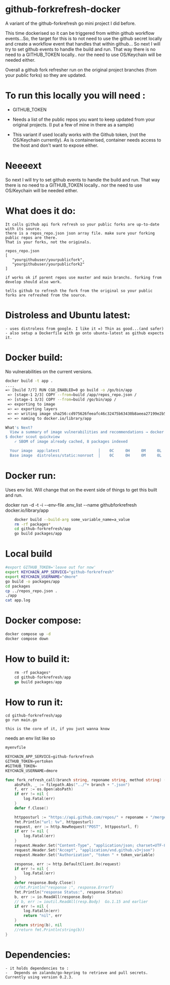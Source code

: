 
github-forkrefresh-docker
=========================

A variant of the github-forkrefresh go mini project I did before. 

This time dockerised so it can be triggered from within github workflow events...So, the target for this is to not need to use the github secret locally and create a workflow event that handles that within github... So next I will try to set github events to handle the build and run. That way there is no need to a GITHUB_TOKEN locally.. nor the need to use OS/Keychain will be needed either.

Overall a github fork refresher run on the original project branches (from your public forks) so they are updated. 

To run this locally you will need :
====================================
- GITHUB_TOKEN
- Needs a list of the public repos you want to keep updated from your original projects. (I put a few of mine in there as a sample)

- This variant if used locally works with the Github token, (not the OS/Keychain currently). As is containerised, container needs 
access to the host and don't want to expose either. 

Neeeext
=======
So next I will try to set github events to handle the build and run. That way there is no need to a GITHUB_TOKEN locally.. nor the need to use OS/Keychain will be needed either.

What does it do:
===============

    It calls github api fork refresh so your public forks are up-to-date with its source.
    there is a repos_repo.json json array file. make sure your forking public repos are there.
    That is your forks, not the originals.

    repos_repo.json
    [
       "yourgithubuser/yourpublicfork",
       "yourgithubuser/yourpublicfork2"
    ]

    if works ok if parent repos use master and main branchs. forking from develop should also work. 

    tells github to refresh the fork from the original so your public forks are refreshed from the source.


Distroless and Ubuntu latest:
==============================

    - uses distroless from google. I like it =) Thin as good...(and safer)
    - also setup a Dockerfile with go onto ubuntu-latest as github expects it.


Docker build:
============

No vulnerabilities on the current versions.

```bash
docker build -t app .
....
=> [build 7/7] RUN CGO_ENABLED=0 go build -o /go/bin/app                                                                        11.5s 
 => [stage-1 2/3] COPY --from=build /app/repos_repo.json /                                                                        0.1s 
 => [stage-1 3/3] COPY --from=build /go/bin/app /                                                                                 0.1s 
 => exporting to image                                                                                                            0.1s 
 => => exporting layers                                                                                                           0.1s 
 => => writing image sha256:cd975626feeafc46c32475b63430b8aeea27199e2b532f76ea955164b26c2331                                      0.0s 
 => => naming to docker.io/library/app                                                                                            0.0s

What's Next?
  View a summary of image vulnerabilities and recommendations → docker scout quickview
$ docker scout quickview
    ✓ SBOM of image already cached, 8 packages indexed

  Your image  app:latest                 │    0C     0H     0M     0L   
  Base image  distroless/static:nonroot  │    0C     0H     0M     0L   

```
Docker run:
==========

Uses env list. Will change that on the event side of things to get this built and run.

docker run -d -t -i --env-file .env_list --name githubforkrefresh docker.io/library/app

```bash
    docker build --build-arg some_variable_name=a_value
    rm -rf packages*
    cd github-forkrefresh/app
    go build packages/app
```
Local build
============

```bash
#export GITHUB_TOKEN='leave out for now'
export KEYCHAIN_APP_SERVICE="github-forkrefresh"
export KEYCHAIN_USERNAME="dmore"
go build -o packages/app
cd packages 
cp ../repos_repo.json .
./app
cat app.log
```

Docker compose: 
===============
```bash
docker compose up -d
docker compose down
```

How to build it:
================
```go
    rm -rf packages*
    cd github-forkrefresh/app
    go build packages/app
```
How to run it:
==============
    cd github-forkrefresh/app
    go run main.go

    this is the core of it, if you just wanna know

needs an env list like so

```go
myenvfile

KEYCHAIN_APP_SERVICE=github-forkrefresh
GITHUB_TOKEN=yertoken
#GITHUB_TOKEN=
KEYCHAIN_USERNAME=dmore
```

```go
func fork_refresh_call(branch string, reponame string, method string) (string, error) {
    absPath, _ := filepath.Abs("../"+ branch + ".json")
    f, err := os.Open(absPath)
    if err != nil {
        log.Fatal(err)
    }
    defer f.Close()

    httpposturl := "https://api.github.com/repos/" + reponame + "/merge-upstream"
    fmt.Println("url: %v", httpposturl)
    request, err := http.NewRequest("POST", httpposturl, f)
    if err != nil {
        log.Fatal(err)
    }
    request.Header.Set("Content-Type", "application/json; charset=UTF-8")
    request.Header.Set("Accept", "application/vnd.github.v3+json")
    request.Header.Set("Authorization", "token " + token_variable)

    response, err := http.DefaultClient.Do(request)
    if err != nil {
        log.Fatal(err)
    }
    defer response.Body.Close()
    //fmt.Println("response :", response.Errorf)
    fmt.Println("response Status:", response.Status)
    b, err := io.ReadAll(response.Body)
    // b, err := ioutil.ReadAll(resp.Body)  Go.1.15 and earlier
    if err != nil {
        log.Fatalln(err)
        return "nil", err
    }
    return string(b), nil
    //return fmt.Println(string(b))
}


```

Dependencies:
=============
    - it holds dependencies to : 
    -   Depends on zalando/go-keyring to retrieve and pull secrets. Currently using version 0.2.3.

